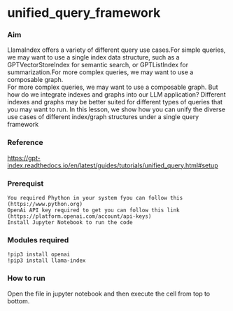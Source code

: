 # unified_query_framework

### Aim

LlamaIndex offers a variety of different query use cases.For simple queries, we may want to use a single index data structure, such as a GPTVectorStoreIndex for semantic search, or GPTListIndex for summarization.For more complex queries, we may want to use a composable graph. <br/>
For more complex queries, we may want to use a composable graph. But how do we integrate indexes and graphs into our LLM application? Different indexes and graphs may be better suited for different types of queries that you may want to run. In this lesson, we show how you can unify the diverse use cases of different index/graph structures under a single query framework

### Reference 
https://gpt-index.readthedocs.io/en/latest/guides/tutorials/unified_query.html#setup

### Prerequist

`You required Phython in your system fyou can follow this (https://www.python.org)`<br/>
`OpenAi API key required to get you can follow this link (https://platform.openai.com/account/api-keys)`<br/>
`Install Jupyter Notebook to run the code`<br/>

### Modules required
`!pip3 install openai`<br/>
`!pip3 install llama-index`<br/>

### How to run
Open the file in jupyter notebook and then execute the cell from top to bottom.
